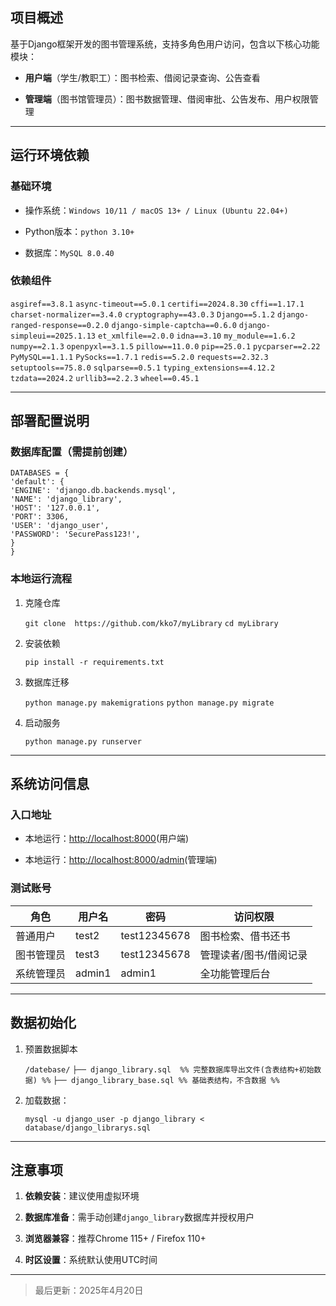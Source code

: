 ## 项目概述

基于Django框架开发的图书管理系统，支持多角色用户访问，包含以下核心功能模块：

- **用户端**（学生/教职工）：图书检索、借阅记录查询、公告查看
    
- **管理端**（图书馆管理员）：图书数据管理、借阅审批、公告发布、用户权限管理  

---

## 运行环境依赖

### 基础环境

- 操作系统：`Windows 10/11 / macOS 13+ / Linux (Ubuntu 22.04+)`
    
- Python版本：`python 3.10+`
    
- 数据库：`MySQL 8.0.40`
    

### 依赖组件

`asgiref==3.8.1`
`async-timeout==5.0.1`
`certifi==2024.8.30`
`cffi==1.17.1`
`charset-normalizer==3.4.0`
`cryptography==43.0.3`
`Django==5.1.2`
`django-ranged-response==0.2.0`
`django-simple-captcha==0.6.0`
`django-simpleui==2025.1.13`
`et_xmlfile==2.0.0`
`idna==3.10`
`my_module==1.6.2`
`numpy==2.1.3`
`openpyxl==3.1.5`
`pillow==11.0.0`
`pip==25.0.1`
`pycparser==2.22`
`PyMySQL==1.1.1`
`PySocks==1.7.1`
`redis==5.2.0`
`requests==2.32.3`
`setuptools==75.8.0`
`sqlparse==0.5.1`
`typing_extensions==4.12.2`
`tzdata==2024.2`
`urllib3==2.2.3`
`wheel==0.45.1`

---

## 部署配置说明

### 数据库配置（需提前创建）

`DATABASES = {`  
    `'default': {`  
        `'ENGINE': 'django.db.backends.mysql',`     
        `'NAME': 'django_library',`   
        `'HOST': '127.0.0.1',`  
        `'PORT': 3306,`  
        `'USER': 'django_user',`   
        `'PASSWORD': 'SecurePass123!',`   
    `}`  
`}`

### 本地运行流程

1. 克隆仓库
    
    `git clone  https://github.com/kko7/myLibrary`
    `cd myLibrary`
    
2. 安装依赖
    
    `pip install -r requirements.txt`
    
3. 数据库迁移
    
    `python manage.py makemigrations`
    `python manage.py migrate`
    
4. 启动服务
    
    `python manage.py runserver`
    

---

## 系统访问信息

### 入口地址

- 本地运行：[http://localhost:8000](http://localhost:8000/)(用户端)

- 本地运行：[http://localhost:8000/admin](http://localhost:8000/admin)(管理端)


### 测试账号

| 角色    | 用户名    | 密码           | 访问权限         |
| ----- | ------ | ------------ | ------------ |
| 普通用户  | test2  | test12345678 | 图书检索、借书还书    |
| 图书管理员 | test3  | test12345678 | 管理读者/图书/借阅记录 |
| 系统管理员 | admin1 | admin1       | 全功能管理后台      |

---

## 数据初始化

1. 预置数据脚本
    
    `/datebase/`
    `├── django_library.sql  %% 完整数据库导出文件(含表结构+初始数据) %%`
    `├── django_library_base.sql %% 基础表结构，不含数据 %%`
    
2. 加载数据：
    
    `mysql -u django_user -p django_library < database/django_librarys.sql`
    

---

## 注意事项

1. **依赖安装**：建议使用虚拟环境
    
2. **数据库准备**：需手动创建`django_library`数据库并授权用户
    
3. **浏览器兼容**：推荐Chrome 115+ / Firefox 110+
    
4. **时区设置**：系统默认使用UTC时间

---

>最后更新：2025年4月20日